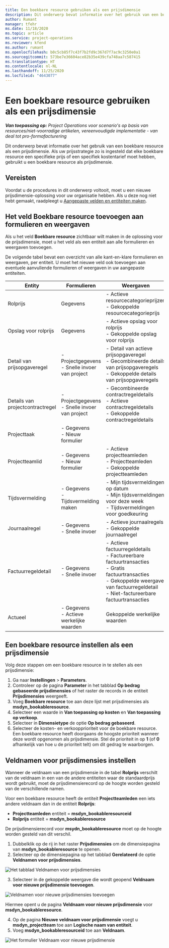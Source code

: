 ```yaml
---
title: Een boekbare resource gebruiken als een prijsdimensie
description: Dit onderwerp bevat informatie over het gebruik van een boekbare resource als een prijsdimensie.
author: Rumant
manager: tfehr
ms.date: 11/18/2020
ms.topic: article
ms.service: project-operations
ms.reviewer: kfend
ms.author: rumant
ms.openlocfilehash: b0c5cb85f7c43f7b2fd9c367d7f7ac9c3250e0a1
ms.sourcegitcommit: 573be7e36604ace82b35e439cfa748aa7c587415
ms.translationtype: HT
ms.contentlocale: nl-NL
ms.lasthandoff: 11/25/2020
ms.locfileid: "4643077"
---
```

# <a name="use-a-bookable-resource-as-a-pricing-dimension"></a>Een boekbare resource gebruiken als een prijsdimensie

 _**Van toepassing op:** Project Operations voor scenario's op basis van resources/niet-voorradige artikelen, vereenvoudigde implementatie - van deal tot pro-formafacturering_ 

Dit onderwerp bevat informatie over het gebruik van een boekbare resource als een prijsdimensie. Als uw prijsstrategie zo is ingesteld dat elke boekbare resource een specifieke prijs of een specifiek kostentarief moet hebben, gebruikt u een boekbare resource als prijsdimensie.

## <a name="prerequisites"></a>Vereisten
Voordat u de procedures in dit onderwerp voltooit, moet u een nieuwe prijsdimensie-oplossing voor uw organisatie hebben. Als u deze nog niet hebt gemaakt, raadpleegt u [Aangepaste velden en entiteiten maken](../pricing-costing/create-custom-fields-entities-pricing-dimensions.md).

## <a name="add-the-bookable-resource-field-to-forms-and-views"></a>Het veld Boekbare resource toevoegen aan formulieren en weergaven
Als u het veld **Boekbare resource** zichtbaar wilt maken in de oplossing voor de prijsdimensie, moet u het veld als een entiteit aan alle formulieren en weergaven toevoegen.

De volgende tabel bevat een overzicht van alle kant-en-klare formulieren en weergaven, per entiteit. U moet het nieuwe veld ook toevoegen aan eventuele aanvullende formulieren of weergaven in uw aangepaste entiteiten.

|   Entity        | Formulieren   |Weergaven        |
| ------------------------------|---------------------------------|----------------------------------|
|  Rolprijs| Gegevens | - Actieve resourcecategorieprijzen<br> - Gekoppelde resourcecategorieprijs |
|  Opslag voor rolprijs| Gegevens| - Actieve opslag voor rolprijs<br>- Gekoppelde opslag voor rolprijs |
|  Detail van prijsopgaveregel| - Projectgegevens<br>- Snelle invoer van project| - Detail van actieve prijsopgaveregel<br>- Gecombineerde details van prijsopgaveregels<br>- Gekoppelde details van prijsopgaveregels |
|  Details van projectcontractregel| - Projectgegevens<br>- Snelle invoer van project| - Gecombineerde contractregeldetails<br>- Actieve contractregeldetails<br>- Gekoppelde contractregeldetails |
|  Projecttaak| - Gegevens<br>- Nieuw formulier| &nbsp; |
|  Projectteamlid| - Gegevens<br>- Nieuw formulier| - Actieve projectteamleden<br>- Projectteamleden<br>- Gekoppelde projectteamleden |
|  Tijdsvermelding| - Gegevens<br>- Tijdsvermelding maken| - Mijn tijdsvermeldingen op datum<br>- Mijn tijdsvermeldingen voor deze week<br>- Tijdsvermeldingen voor goedkeuring|
|  Journaalregel| - Gegevens<br>- Snelle invoer| - Actieve journaalregels<br>- Gekoppelde journaalregel |
|  Factuurregeldetail| - Gegevens<br>- Snelle invoer| - Actieve factuurregeldetails<br>- Factureerbare factuurtransacties<br>- Gratis factuurtransacties<br>- Gekoppelde weergave van factuurregeldetail <br>- Niet-factureerbare factuurtransacties|
|  Actueel| - Gegevens<br>- Actieve werkelijke waarden| Gekoppelde werkelijke waarden |

## <a name="set-up-a-bookable-resource-as-a-pricing-dimension"></a>Een boekbare resource instellen als een prijsdimensie
Volg deze stappen om een boekbare resource in te stellen als een prijsdimensie:

1. Ga naar **Instellingen** > **Parameters**. 
2. Controleer op de pagina **Parameter** in het tabblad **Op bedrag gebaseerde prijsdimensies** of het raster de records in de entiteit **Prijsdimensies** weergeeft. 
2. Voeg **Boekbare resource** toe aan deze lijst met prijsdimensies als **msdyn_bookableresource**. 
3. Selecteer een waarde in **Van toepassing op kosten** en **Van toepassing op verkoop**.
4. Selecteer in **Dimensietype** de optie **Op bedrag gebaseerd**. 
5. Selecteer de kosten- en verkoopprioriteit voor de boekbare resource. Een boekbare resource heeft doorgaans de hoogste prioriteit wanneer deze wordt opgenomen als prijsdimensie. Stel de prioriteit in op **1** (of **0** afhankelijk van hoe u de prioriteit telt) om dit gedrag te waarborgen.

## <a name="set-up-pricing-dimension-field-names"></a>Veldnamen voor prijsdimensies instellen

Wanneer de veldnaam van een prijsdimensie in de tabel **Rolprijs** verschilt van de veldnaam in een van de andere entiteiten waar de standaardprijs wordt gebruikt, moet de prijsdimensierecord op de hoogte worden gesteld van de verschillende namen.  

Voor een boekbare resource heeft de entiteit **Projectteamleden** een iets andere veldnaam dan in de entiteit **Rolprijs**: 

 - **Projectteamleden** entiteit = **msdyn_bookableresourceid**
 - **Rolprijs** entiteit = **msdyn_bookableresource**

De prijsdimensierecord voor **msydn_bookableresource** moet op de hoogte worden gesteld van dit verschil.

1. Dubbelklik op de rij in het raster **Prijsdimensies** om de dimensiepagina van **msdyn_bookableresource** te openen.
2. Selecteer op de dimensiepagina op het tabblad **Gerelateerd** de optie **Veldnamen voor prijsdimensies**.

  ![Het tabblad Veldnamen voor prijsdimensies](media/PD-fieldname.png)

3. Selecteer in de gekoppelde weergave die wordt geopend **Veldnaam voor nieuwe prijsdimensie toevoegen**.

  ![Veldnamen voor nieuwe prijsdimensies toevoegen](media/Add-NewPD-fieldname.png)

  Hiermee opent u de pagina **Veldnaam voor nieuwe prijsdimensie** voor **msdyn_bookableresource**. 

4. Op de pagina **Nieuwe veldnaam voor prijsdimensie** voegt u **msdyn_projectteam** toe aan **Logische naam van entiteit**.
5. Voeg **msdyn_bookableresourceid** toe aan **Veldnaam**.

 ![Het formulier Veldnaam voor nieuwe prijsdimensie](media/PD-fieldname-Added.png)
